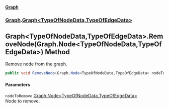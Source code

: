 #### [Graph](./index.md 'index')
### [Graph](./Graph.md 'Graph').[Graph&lt;TypeOfNodeData,TypeOfEdgeData&gt;](./Graph-Graph-TypeOfNodeData_TypeOfEdgeData-.md 'Graph.Graph&lt;TypeOfNodeData,TypeOfEdgeData&gt;')
## Graph&lt;TypeOfNodeData,TypeOfEdgeData&gt;.RemoveNode(Graph.Node&lt;TypeOfNodeData,TypeOfEdgeData&gt;) Method
Remove node from the graph.  
```csharp
public void RemoveNode(Graph.Node<TypeOfNodeData,TypeOfEdgeData> nodeToRemove);
```
#### Parameters
<a name='Graph-Graph-TypeOfNodeData_TypeOfEdgeData--RemoveNode(Graph-Node-TypeOfNodeData_TypeOfEdgeData-)-nodeToRemove'></a>
`nodeToRemove` [Graph.Node&lt;](./Graph-Node-T_R-.md 'Graph.Node&lt;T,R&gt;')[TypeOfNodeData](./Graph-Graph-TypeOfNodeData_TypeOfEdgeData-.md#Graph-Graph-TypeOfNodeData_TypeOfEdgeData--TypeOfNodeData 'Graph.Graph&lt;TypeOfNodeData,TypeOfEdgeData&gt;.TypeOfNodeData')[,](./Graph-Node-T_R-.md 'Graph.Node&lt;T,R&gt;')[TypeOfEdgeData](./Graph-Graph-TypeOfNodeData_TypeOfEdgeData-.md#Graph-Graph-TypeOfNodeData_TypeOfEdgeData--TypeOfEdgeData 'Graph.Graph&lt;TypeOfNodeData,TypeOfEdgeData&gt;.TypeOfEdgeData')[&gt;](./Graph-Node-T_R-.md 'Graph.Node&lt;T,R&gt;')  
Node to remove.  
  
